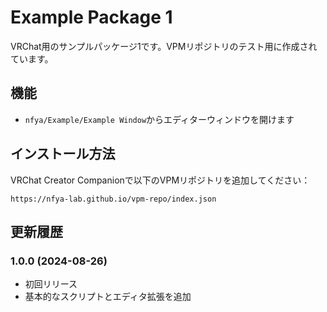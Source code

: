 # Example Package 1

VRChat用のサンプルパッケージ1です。VPMリポジトリのテスト用に作成されています。

## 機能

- `nfya/Example/Example Window`からエディターウィンドウを開けます

## インストール方法

VRChat Creator Companionで以下のVPMリポジトリを追加してください：

```
https://nfya-lab.github.io/vpm-repo/index.json
```

## 更新履歴

### 1.0.0 (2024-08-26)
- 初回リリース
- 基本的なスクリプトとエディタ拡張を追加